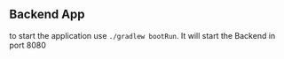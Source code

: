 ## Backend App

to start the application use `./gradlew bootRun`. It will start the Backend in port 8080